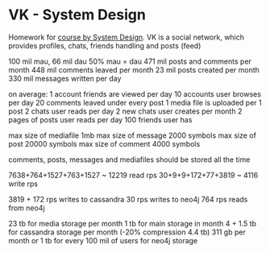 # VK - System Design
Homework for [course by System Design](https://balun.courses/courses/system_design). 
VK is a social network, which provides profiles, chats, friends handling and posts (feed)

100 mil mau, 66 mil dau
50% mau = dau
471 mil posts and comments per month
448 mil comments leaved per month
23 mil posts created per month
330 mil messages written per day

on average:
1 account friends are viewed per day
10 accounts user browses per day
20 comments leaved under every post
1 media file is uploaded per 1 post
2 chats user reads per day
2 new chats user creates per month
2 pages of posts user reads per day
100 friends user has

max size of mediafile 1mb
max size of message 2000 symbols
max size of post 20000 symbols
max size of comment 4000 symbols

comments, posts, messages and mediafiles should be stored all the time


7638+764+1527+763+1527 ~ 12219 read rps
30+9+9+172+77+3819 ~ 4116 write rps

3819 + 172 rps writes to cassandra
30 rps writes to neo4j
764 rps reads from neo4j

23 tb for media storage per month
1 tb for main storage in month
4 + 1.5 tb for cassandra storage per month (-20% compression 4.4 tb)
311 gb per month or 1 tb for every 100 mil of users for neo4j storage

